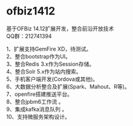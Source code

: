 # ofbiz1412
基于OFBiz 14.12扩展开发，整合前沿开放技术<br/>
QQ群：212741394

1、扩展支持GemFire XD，待测试。<br/>
2、整合bootstrap作为UI。<br/>
3、整合Redis 3.x作为Session存储。<br/>
4、整合Solr 5.x作为站内搜索。<br/>
5、手机客户端开发(Cordova或其他)。<br/>
6、大数据分析整合及扩展(Spark、Mahout、R等)。<br/>
7、openfire搭建推送平台。<br/>
8、整合jpbm6工作流 。<br/>
9、集成kafka消息队列 。<br/>
10、支持微服务架构设计。<br/>

